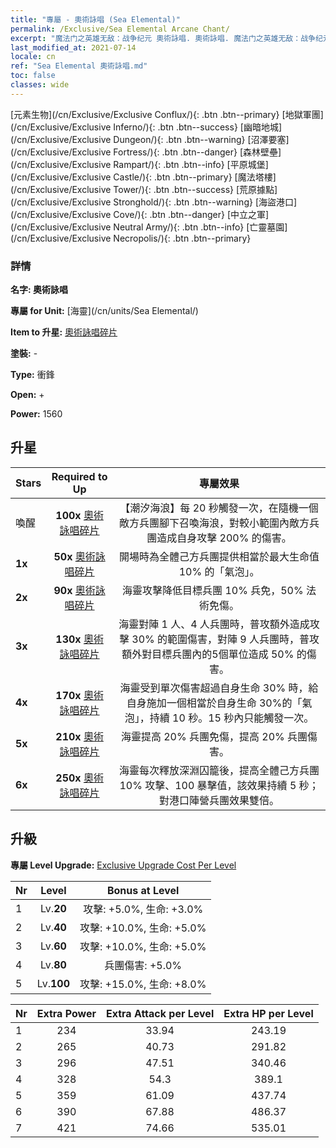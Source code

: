 ```yaml
---
title: "專屬 - 奧術詠唱 (Sea Elemental)"
permalink: /Exclusive/Sea Elemental Arcane Chant/
excerpt: "魔法门之英雄无敌：战争纪元 奧術詠唱. 奧術詠唱. 魔法门之英雄无敌：战争纪元 專屬 奧術詠唱. 海靈 專屬."
last_modified_at: 2021-07-14
locale: cn
ref: "Sea Elemental 奧術詠唱.md"
toc: false
classes: wide
---
```

 [元素生物](/cn/Exclusive/Exclusive Conflux/){: .btn .btn--primary} [地獄軍團](/cn/Exclusive/Exclusive Inferno/){: .btn .btn--success} [幽暗地城](/cn/Exclusive/Exclusive Dungeon/){: .btn .btn--warning} [沼澤要塞](/cn/Exclusive/Exclusive Fortress/){: .btn .btn--danger} [森林壁壘](/cn/Exclusive/Exclusive Rampart/){: .btn .btn--info} [平原城堡](/cn/Exclusive/Exclusive Castle/){: .btn .btn--primary} [魔法塔樓](/cn/Exclusive/Exclusive Tower/){: .btn .btn--success} [荒原據點](/cn/Exclusive/Exclusive Stronghold/){: .btn .btn--warning} [海盜港口](/cn/Exclusive/Exclusive Cove/){: .btn .btn--danger} [中立之軍](/cn/Exclusive/Exclusive Neutral Army/){: .btn .btn--info} [亡靈墓園](/cn/Exclusive/Exclusive Necropolis/){: .btn .btn--primary} 

### 詳情
 **名字: 奧術詠唱** 

 **專屬 for Unit:** [海靈](/cn/units/Sea Elemental/) 

 **Item to 升星:** [奧術詠唱碎片](/cn/Items/con_915/)

 **塗裝:** -

 **Type:** 衝鋒

 **Open:** +

 **Power:** 1560

## 升星

  |     Stars    |  Required to Up | 專屬效果 |
  |:-------------|:---------------:|:---------------:|
  |  喚醒  | **100x** [奧術詠唱碎片](/cn/Items/con_915/) | 【潮汐海浪】每 20 秒觸發一次，在隨機一個敵方兵團腳下召喚海浪，對較小範圍內敵方兵團造成自身攻擊 200% 的傷害。 |
  | **1x** <i class="fas fa-star"/> | **50x** [奧術詠唱碎片](/cn/Items/con_915/) | 開場時為全體己方兵團提供相當於最大生命值 10% 的「氣泡」。 |
  | **2x** <i class="fas fa-star"/> | **90x** [奧術詠唱碎片](/cn/Items/con_915/) | 海靈攻擊降低目標兵團 10% 兵免，50% 法術免傷。 |
  | **3x** <i class="fas fa-star"/> | **130x** [奧術詠唱碎片](/cn/Items/con_915/) | 海靈對陣 1 人、4 人兵團時，普攻額外造成攻擊 30% 的範圍傷害，對陣 9 人兵團時，普攻額外對目標兵團內的5個單位造成 50% 的傷害。 |
  | **4x** <i class="fas fa-star"/> | **170x** [奧術詠唱碎片](/cn/Items/con_915/) | 海靈受到單次傷害超過自身生命 30% 時，給自身施加一個相當於自身生命 30%的「氣泡」，持續 10 秒。15 秒內只能觸發一次。 |
  | **5x** <i class="fas fa-star"/> | **210x** [奧術詠唱碎片](/cn/Items/con_915/) | 海靈提高 20% 兵團免傷，提高 20% 兵團傷害。 |
  | **6x** <i class="fas fa-star"/> | **250x** [奧術詠唱碎片](/cn/Items/con_915/) | 海靈每次釋放深淵囚籠後，提高全體己方兵團 10% 攻擊、100 暴擊值，該效果持續 5 秒；對港口陣營兵團效果雙倍。 |


## 升級
 **專屬 Level Upgrade:** [Exclusive Upgrade Cost Per Level](/Exclusive/ExclusiveUpgradeCostPerLevel/)

  |  Nr  |   Level  | Bonus at Level |
  |:-----|:--------:|:--------------:|
  | 1 | Lv.**20** | 攻擊: +5.0%, 生命: +3.0% |
  | 2 | Lv.**40** | 攻擊: +10.0%, 生命: +5.0% |
  | 3 | Lv.**60** | 攻擊: +10.0%, 生命: +5.0% |
  | 4 | Lv.**80** | 兵團傷害: +5.0% |
  | 5 | Lv.**100** | 攻擊: +15.0%, 生命: +8.0% |


  |  Nr  |  Extra Power | Extra Attack per Level | Extra HP per Level |
  |:-----|:--------:|:--------:|:--------:|
  | 1 | 234 | 33.94 | 243.19 |
  | 2 | 265 | 40.73 | 291.82 |
  | 3 | 296 | 47.51 | 340.46 |
  | 4 | 328 | 54.3 | 389.1 |
  | 5 | 359 | 61.09 | 437.74 |
  | 6 | 390 | 67.88 | 486.37 |
  | 7 | 421 | 74.66 | 535.01 |


